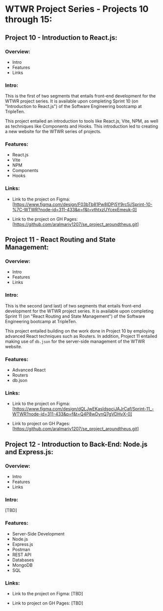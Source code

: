 # WTWR Project Series - Projects 10 through 15:

## Project 10 - Introduction to React.js:

### Overview:

- Intro
- Features
- Links


### Intro:

This is the first of two segments that entails front-end development for the WTWR project series. It is available upon completing Sprint 10 (on "Introduction to React.js") of the Software Engineering bootcamp at TripleTen.

This project entailed an introduction to tools like React.js, Vite, NPM, as well as techniques like Components and Hooks. This introduction led to creating a new website for the WTWR series of projects.

### Features:

- React.js
- Vite 
- NPM
- Components
- Hooks

### Links:

- Link to the project on Figma: [https://www.figma.com/design/F03bTb81Pw8IDPj5Y9rc5i/Sprint-10-%7C-WTWR?node-id=311-433&p=f&t=vthtxzUYcexEmeuk-0]

- Link to the project on GH Pages: [https://github.com/aralmariv1207/se_project_aroundtheus.git]


## Project 11 - React Routing and State Management: 

### Overview:

- Intro
- Features
- Links

### Intro:

This is the second (and last) of two segments that entails front-end development for the WTWR project series. It is available upon completing Sprint 11 (on "React Routing and State Management") of the Software Engineering bootcamp at TripleTen. 

This project entailed building on the work done in Project 10 by employing advanced React techniques such as Routers. In addition, Project 11 entailed making use of `db.json` for the server-side management of the WTWR website.

### Features:

- Advanced React
- Routers
- db.json

### Links:

- Link to the project on Figma: [https://www.figma.com/design/dQLJwEKasIdspciJAJrCaf/Sprint-11_-WTWR?node-id=311-433&p=f&t=Q4P8wDynQ7gVDHvX-0]

- Link to project on GH Pages: [https://github.com/aralmariv1207/se_project_aroundtheus.git]


## Project 12 - Introduction to Back-End: Node.js and Express.js: 

### Overview:

- Intro
- Features
- Links

### Intro:

[TBD] 

### Features:

- Server-Side Development
- Node.js
- Express.js
- Postman
- REST API
- Databases
- MongoDB
- SQL

### Links:

- Link to the project on Figma: [TBD]

- Link to project on GH Pages: [TBD]





